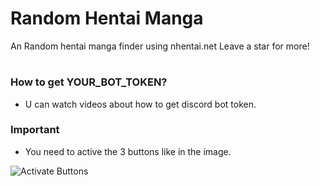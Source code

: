 # Random Hentai Manga
An Random hentai manga finder using nhentai.net Leave a star for more!
#
### How to get YOUR_BOT_TOKEN?

- U can watch videos about how to get discord bot token.

### Important

- You need to active the 3 buttons like in the image.

![Activate Buttons](https://i.imgur.com/TdRQlGF.png)
